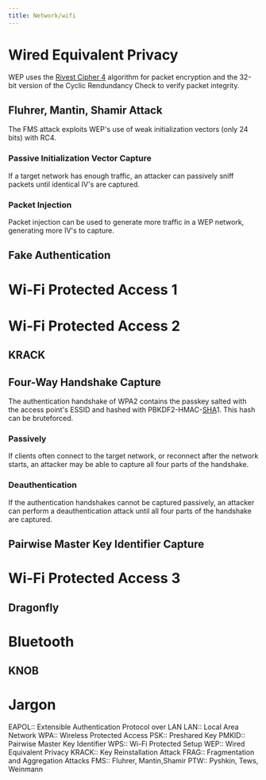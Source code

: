 ```yaml
---
title: Network/wifi
---
```

# Wired Equivalent Privacy

WEP uses the [Rivest Cipher 4](crypto.org::*RC4) algorithm for packet
encryption and the 32-bit version of the Cyclic Rendundancy Check to
verify packet integrity.

## Fluhrer, Mantin, Shamir Attack

The FMS attack exploits WEP\'s use of weak initialization vectors (only
24 bits) with RC4.

### Passive Initialization Vector Capture

If a target network has enough traffic, an attacker can passively sniff
packets until identical IV\'s are captured.

### Packet Injection

Packet injection can be used to generate more traffic in a WEP network,
generating more IV\'s to capture.

## Fake Authentication

# Wi-Fi Protected Access 1

# Wi-Fi Protected Access 2

## KRACK

## Four-Way Handshake Capture

The authentication handshake of WPA2 contains the passkey salted with
the access point\'s ESSID and hashed with
PBKDF2-HMAC-[SHA](crypto.org::*SHA)1. This hash can be bruteforced.

### Passively

If clients often connect to the target network, or reconnect after the
network starts, an attacker may be able to capture all four parts of the
handshake.

### Deauthentication

If the authentication handshakes cannot be captured passively, an
attacker can perform a deauthentication attack until all four parts of
the handshake are captured.

## Pairwise Master Key Identifier Capture

# Wi-Fi Protected Access 3

## Dragonfly

# Bluetooth

## KNOB

# Jargon

EAPOL:: Extensible Authentication Protocol over LAN LAN:: Local Area
Network WPA:: Wireless Protected Access PSK:: Preshared Key PMKID::
Pairwise Master Key Identifier WPS:: Wi-Fi Protected Setup WEP:: Wired
Equivalent Privacy KRACK:: Key Reinstallation Attack FRAG::
Fragmentation and Aggregation Attacks FMS:: Fluhrer, Mantin,Shamir PTW::
Pyshkin, Tews, Weinmann
